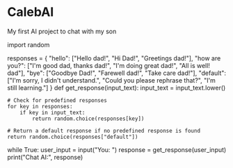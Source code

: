 # CalebAI
My first AI project to chat with my son

import random

responses = {
    "hello": ["Hello dad!", "Hi Dad!", "Greetings dad!"],
    "how are you?": ["I'm good dad, thanks dad!", "I'm doing great dad!", "All is well! dad"],
    "bye": ["Goodbye Dad!", "Farewell dad!", "Take care dad!"],
    "default": ["I'm sorry, I didn't understand.", "Could you please rephrase that?", "I'm still learning."]
}
def get_response(input_text):
    input_text = input_text.lower()
    
    # Check for predefined responses
    for key in responses:
        if key in input_text:
            return random.choice(responses[key])
    
    # Return a default response if no predefined response is found
    return random.choice(responses["default"])

while True:
    user_input = input("You: ")
    response = get_response(user_input)
    print("Chat AI:", response)
